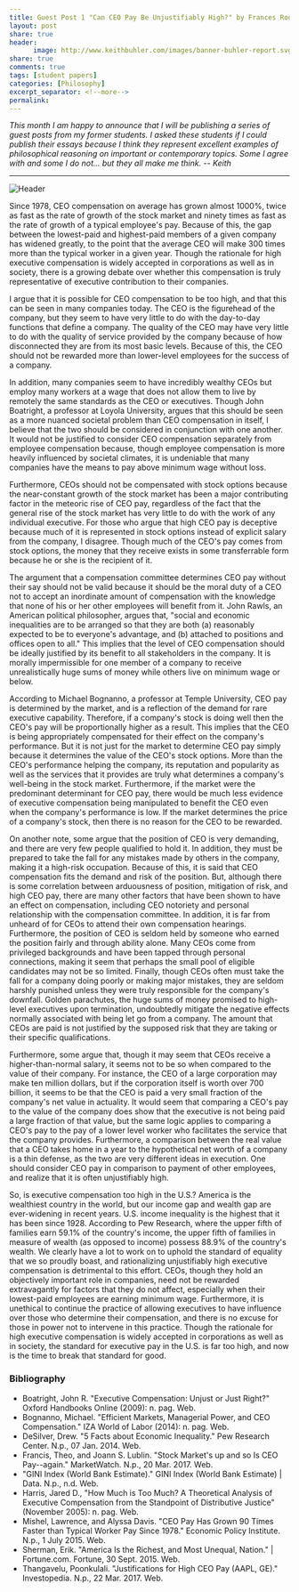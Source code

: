 ```yaml
---
title: Guest Post 1 "Can CEO Pay Be Unjustifiably High?" by Frances Roorda
layout: post
share: true
header:
      image: http://www.keithbuhler.com/images/banner-buhler-report.svg
share: true
comments: true
tags: [student papers]
categories: [Philosophy]
excerpt_separator: <!--more-->
permalink: 
---
```


*This month I am happy to announce that I will be publishing a series of guest posts from my former students. I asked these students if I could publish their essays because I think they represent excellent examples of philosophical reasoning on important or contemporary topics. Some I agree with and some I do not... but they all make me think. -- Keith*

---

![Header](http://az616578.vo.msecnd.net/files/2016/06/01/6360035277177830871761195558_Sheryl-Sandberg-Facebook-COO.jpg)


Since 1978, CEO compensation on average has grown almost 1000%, twice as fast as the rate of growth of the stock market and ninety times as fast as the rate of growth of a typical employee's pay. Because of this, the gap between the lowest-paid and highest-paid members of a given company has widened greatly, to the point that the average CEO will make 300 times more than the typical worker in a given year. Though the rationale for high executive compensation is widely accepted in corporations as well as in society, there is a growing debate over whether this compensation is truly representative of executive contribution to their companies.


I argue that it is possible for CEO compensation to be too high, and that this can be seen in many companies today. The CEO is the figurehead of the company, but they seem to have very little to do with the day-to-day functions that define a company. The quality of the CEO may have very little to do with the quality of service provided by the company because of how disconnected they are from its most basic levels. Because of this, the CEO should not be rewarded more than lower-level employees for the success of a company.

<!--more-->


In addition, many companies seem to have incredibly wealthy CEOs but employ many workers at a wage that does not allow them to live by remotely the same standards as the CEO or executives. Though John Boatright, a professor at Loyola University, argues that this should be seen as a more nuanced societal problem than CEO compensation in itself, I believe that the two should be considered in conjunction with one another. It would not be justified to consider CEO compensation separately from employee compensation because, though employee compensation is more heavily influenced by societal climates, it is undeniable that many companies have the means to pay above minimum wage without loss.

Furthermore, CEOs should not be compensated with stock options because the near-constant growth of the stock market has been a major contributing factor in the meteoric rise of CEO pay, regardless of the fact that the general rise of the stock market has very little to do with the work of any individual executive. For those who argue that high CEO pay is deceptive because much of it is represented in stock options instead of explicit salary from the company, I disagree. Though much of the CEO's pay comes from stock options, the money that they receive exists in some transferrable form because he or she is the recipient of it.

The argument that a compensation committee determines CEO pay without their say should not be valid because it should be the moral duty of a CEO not to accept an inordinate amount of compensation with the knowledge that none of his or her other employees will benefit from it. John Rawls, an American political philosopher, argues that, "social and economic inequalities are to be arranged so that they are both (a) reasonably expected to be to everyone's advantage, and (b) attached to positions and offices open to all." This implies that the level of CEO compensation should be ideally justified by its benefit to all stakeholders in the company. It is morally impermissible for one member of a company to receive unrealistically huge sums of money while others live on minimum wage or below.

According to Michael Bognanno, a professor at Temple University, CEO pay is determined by the market, and is a reflection of the demand for rare executive capability. Therefore, if a company's stock is doing well then the CEO's pay will be proportionally higher as a result. This implies that the CEO is being appropriately compensated for their effect on the company's performance. But it is not just for the market to determine CEO pay simply because it determines the value of the CEO's stock options. More than the CEO's performance helping the company, its reputation and popularity as well as the services that it provides are truly what determines a company's well-being in the stock market. Furthermore, if the market were the predominant determinant for CEO pay, there would be much less evidence of executive compensation being manipulated to benefit the CEO even when the company's performance is low. If the market determines the price of a company's stock, then there is no reason for the CEO to be rewarded.

On another note, some argue that the position of CEO is very demanding, and there are very few people qualified to hold it. In addition, they must be prepared to take the fall for any mistakes made by others in the company, making it a high-risk occupation. Because of this, it is said that CEO compensation fits the demand and risk of the position. But, although there is some correlation between arduousness of position, mitigation of risk, and high CEO pay, there are many other factors that have been shown to have an effect on compensation, including CEO notoriety and personal relationship with the compensation committee. In addition, it is far from unheard of for CEOs to attend their own compensation hearings. Furthermore, the position of CEO is seldom held by someone who earned the position fairly and through ability alone. Many CEOs come from privileged backgrounds and have been tapped through personal connections, making it seem that perhaps the small pool of eligible candidates may not be so limited. Finally, though CEOs often must take the fall for a company doing poorly or making major mistakes, they are seldom harshly punished unless they were truly responsible for the company's downfall. Golden parachutes, the huge sums of money promised to high-level executives upon termination, undoubtedly mitigate the negative effects normally associated with being let go from a company. The amount that CEOs are paid is not justified by the supposed risk that they are taking or their specific qualifications.

Furthermore, some argue that, though it may seem that CEOs receive a higher-than-normal salary, it seems not to be so when compared to the value of their company. For instance, the CEO of a large corporation may make ten million dollars, but if the corporation itself is worth over 700 billion, it seems to be that the CEO is paid a very small fraction of the company's net value in actuality. It would seem that comparing a CEO's pay to the value of the company does show that the executive is not being paid a large fraction of that value, but the same logic applies to comparing a CEO's pay to the pay of a lower level worker who facilitates the service that the company provides. Furthermore, a comparison between the real value that a CEO takes home in a year to the hypothetical net worth of a company is a thin defense, as the two are very different ideas in execution. One should consider CEO pay in comparison to payment of other employees, and realize that it is often unjustifiably high.

So, is executive compensation too high in the U.S.? America is the wealthiest country in the world, but our income gap and wealth gap are ever-widening in recent years. U.S. income inequality is the highest that it has been since 1928. According to Pew Research, where the upper fifth of families earn 59.1% of the country's income, the upper fifth of families in measure of wealth (as opposed to income) possess 88.9% of the country's wealth. We clearly have a lot to work on to uphold the standard of equality that we so proudly boast, and rationalizing unjustifiably high executive compensation is detrimental to this effort. CEOs, though they hold an objectively important role in companies, need not be rewarded extravagantly for factors that they do not affect, especially when their lowest-paid employees are earning minimum wage. Furthermore, it is unethical to continue the practice of allowing executives to have influence over those who determine their compensation, and there is no excuse for those in power not to intervene in this practice. Though the rationale for high executive compensation is widely accepted in corporations as well as in society, the standard for executive pay in the U.S. is far too high, and now is the time to break that standard for good.

### Bibliography

- Boatright, John R. "Executive Compensation: Unjust or Just Right?" Oxford Handbooks Online (2009): n. pag. Web.
- Bognanno, Michael. "Efficient Markets, Managerial Power, and CEO Compensation." IZA World of Labor (2014): n. pag. Web.
- DeSilver, Drew. "5 Facts about Economic Inequality." Pew Research Center. N.p., 07 Jan. 2014. Web.
- Francis, Theo, and Joann S. Lublin. "Stock Market's up and so Is CEO Pay--again." MarketWatch. N.p., 20 Mar. 2017. Web.
- "GINI Index (World Bank Estimate)." GINI Index (World Bank Estimate) | Data. N.p., n.d. Web.
- Harris, Jared D., "How Much is Too Much? A Theoretical Analysis of Executive Compensation from the Standpoint of Distributive Justice" (November 2005): n. pag. Web.
- Mishel, Lawrence, and Alyssa Davis. "CEO Pay Has Grown 90 Times Faster than Typical Worker Pay Since 1978." Economic Policy Institute. N.p., 1 July 2015. Web.
- Sherman, Erik. "America Is the Richest, and Most Unequal, Nation." | Fortune.com. Fortune, 30 Sept. 2015. Web.
- Thangavelu, Poonkulali. "Justifications for High CEO Pay (AAPL, GE)." Investopedia. N.p., 22 Mar. 2017. Web.